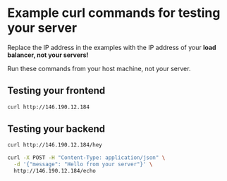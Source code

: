 # Example curl commands for testing your server

Replace the IP address in the examples with the IP address of your **load balancer, not your servers!**

Run these commands from your host machine, not your server.

## Testing your frontend

```bash
curl http://146.190.12.184
```

## Testing your backend

```bash
curl http://146.190.12.184/hey
```

```bash
curl -X POST -H "Content-Type: application/json" \
  -d '{"message": "Hello from your server"}' \
  http://146.190.12.184/echo
```